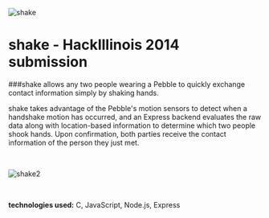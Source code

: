 ![shake](http://neel.io/img/shake_banner.png)

shake - HackIllinois 2014 submission
======

###shake allows any two people wearing a Pebble to quickly exchange contact information simply by shaking hands. 
<br>

shake takes advantage of the Pebble's motion sensors to detect when a handshake motion has occurred, and an Express backend evaluates the raw data along with location-based information to determine which two people shook hands. Upon confirmation, both parties receive the contact information of the person they just met.

<br>

![shake2](http://neel.io/img/shake_flow2.png)

<br>

**technologies used:** C, JavaScript, Node.js, Express



